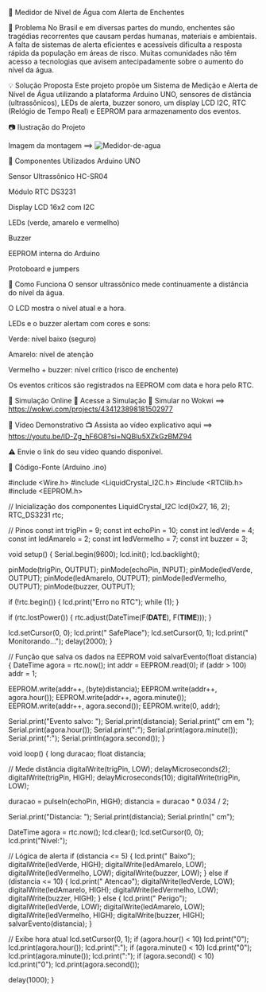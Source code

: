 
🌊 Medidor de Nível de Água com Alerta de Enchentes

🛑 Problema
No Brasil e em diversas partes do mundo, enchentes são tragédias recorrentes que causam perdas humanas, materiais e ambientais. A falta de sistemas de alerta eficientes e acessíveis dificulta a resposta rápida da população em áreas de risco. Muitas comunidades não têm acesso a tecnologias que avisem antecipadamente sobre o aumento do nível da água.

💡 Solução Proposta
Este projeto propõe um Sistema de Medição e Alerta de Nível de Água utilizando a plataforma Arduino UNO, sensores de distância (ultrassônicos), LEDs de alerta, buzzer sonoro, um display LCD I2C, RTC (Relógio de Tempo Real) e EEPROM para armazenamento dos eventos.

📷 Ilustração do Projeto

Imagem da montagem ==> ![Medidor-de-agua](https://github.com/user-attachments/assets/c2a6ca02-30f9-4946-89ed-dd341250371c)



🧰 Componentes Utilizados
Arduino UNO

Sensor Ultrassônico HC-SR04

Módulo RTC DS3231

Display LCD 16x2 com I2C

LEDs (verde, amarelo e vermelho)

Buzzer

EEPROM interna do Arduino

Protoboard e jumpers

🧭 Como Funciona
O sensor ultrassônico mede continuamente a distância do nível da água.

O LCD mostra o nível atual e a hora.

LEDs e o buzzer alertam com cores e sons:

Verde: nível baixo (seguro)

Amarelo: nível de atenção

Vermelho + buzzer: nível crítico (risco de enchente)

Os eventos críticos são registrados na EEPROM com data e hora pelo RTC.

🔬 Simulação Online
🧪 Acesse a Simulação
🔗 Simular no Wokwi ==> https://wokwi.com/projects/434123898181502977

🎥 Vídeo Demonstrativo 
📺 Assista ao vídeo explicativo aqui ==> https://youtu.be/ID-Zg_hF6O8?si=NQBlu5XZkGzBMZ94

⚠️ Envie o link do seu vídeo quando disponível.

🧾 Código-Fonte (Arduino .ino)

#include <Wire.h>
#include <LiquidCrystal_I2C.h>
#include <RTClib.h>
#include <EEPROM.h>

// Inicialização dos componentes
LiquidCrystal_I2C lcd(0x27, 16, 2);
RTC_DS3231 rtc;

// Pinos
const int trigPin = 9;
const int echoPin = 10;
const int ledVerde = 4;
const int ledAmarelo = 2;
const int ledVermelho = 7;
const int buzzer = 3;

void setup() {
  Serial.begin(9600);
  lcd.init();
  lcd.backlight();

  pinMode(trigPin, OUTPUT);
  pinMode(echoPin, INPUT);
  pinMode(ledVerde, OUTPUT);
  pinMode(ledAmarelo, OUTPUT);
  pinMode(ledVermelho, OUTPUT);
  pinMode(buzzer, OUTPUT);

  if (!rtc.begin()) {
    lcd.print("Erro no RTC");
    while (1);
  }

  if (rtc.lostPower()) {
    rtc.adjust(DateTime(F(__DATE__), F(__TIME__)));
  }

  lcd.setCursor(0, 0);
  lcd.print("  SafePlace");
  lcd.setCursor(0, 1);
  lcd.print(" Monitorando...");
  delay(2000);
}

// Função que salva os dados na EEPROM
void salvarEvento(float distancia) {
  DateTime agora = rtc.now();
  int addr = EEPROM.read(0);
  if (addr > 100) addr = 1;

  EEPROM.write(addr++, (byte)distancia);
  EEPROM.write(addr++, agora.hour());
  EEPROM.write(addr++, agora.minute());
  EEPROM.write(addr++, agora.second());
  EEPROM.write(0, addr);

  Serial.print("Evento salvo: ");
  Serial.print(distancia);
  Serial.print(" cm em ");
  Serial.print(agora.hour());
  Serial.print(":");
  Serial.print(agora.minute());
  Serial.print(":");
  Serial.println(agora.second());
}

void loop() {
  long duracao;
  float distancia;

  // Mede distância
  digitalWrite(trigPin, LOW);
  delayMicroseconds(2);
  digitalWrite(trigPin, HIGH);
  delayMicroseconds(10);
  digitalWrite(trigPin, LOW);

  duracao = pulseIn(echoPin, HIGH);
  distancia = duracao * 0.034 / 2;

  Serial.print("Distancia: ");
  Serial.print(distancia);
  Serial.println(" cm");

  DateTime agora = rtc.now();
  lcd.clear();
  lcd.setCursor(0, 0);
  lcd.print("Nivel:");

  // Lógica de alerta
  if (distancia <= 5) {
    lcd.print(" Baixo");
    digitalWrite(ledVerde, HIGH);
    digitalWrite(ledAmarelo, LOW);
    digitalWrite(ledVermelho, LOW);
    digitalWrite(buzzer, LOW);
  }
  else if (distancia <= 10) {
    lcd.print(" Atencao");
    digitalWrite(ledVerde, LOW);
    digitalWrite(ledAmarelo, HIGH);
    digitalWrite(ledVermelho, LOW);
    digitalWrite(buzzer, HIGH);
  }
  else {
    lcd.print(" Perigo");
    digitalWrite(ledVerde, LOW);
    digitalWrite(ledAmarelo, LOW);
    digitalWrite(ledVermelho, HIGH);
    digitalWrite(buzzer, HIGH);
    salvarEvento(distancia);
  }

  // Exibe hora atual
  lcd.setCursor(0, 1);
  if (agora.hour() < 10) lcd.print("0");
  lcd.print(agora.hour());
  lcd.print(":");
  if (agora.minute() < 10) lcd.print("0");
  lcd.print(agora.minute());
  lcd.print(":");
  if (agora.second() < 10) lcd.print("0");
  lcd.print(agora.second());

  delay(1000);
}
